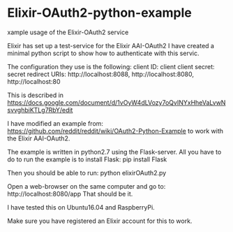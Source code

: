 # Elixir-OAuth2-python-example
xample usage of the Elixir-OAuth2 service

Elixir has set up a test-service for the Elixir AAI-OAuth2 I have created a minimal python script to show how to authenticate with this servic.

The configuration they use is the following:
client ID: client
client secret: secret
redirect URIs: http://localhost:8088, http://localhost:8080, http://localhost:80

This is described in https://docs.google.com/document/d/1vOyW4dLVozy7oQvINYxHheVaLvwNsvvghbiKTLg7RbY/edit

I have modified an example from: https://github.com/reddit/reddit/wiki/OAuth2-Python-Example
to work with the Elixir AAI-OAuth2.

The example is written in python2.7 using the Flask-server. All you have to do to run the example is to install Flask:
pip install Flask

Then you should be able to run:
python elixirOAuth2.py

Open a web-browser on the same computer and go to: http://localhost:8080/app
That should be it.

I have tested this on Ubuntu16.04 and RaspberryPi.

Make sure you have registered an Elixir account for this to work.

